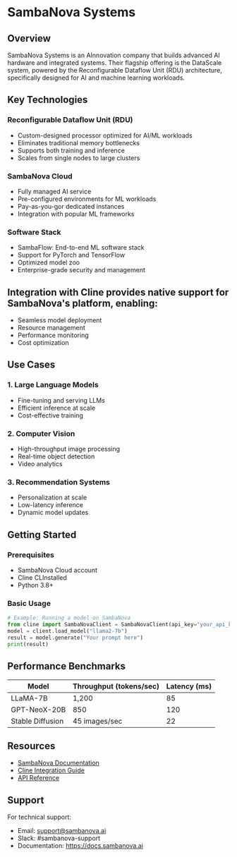# SambaNova Systems

## Overview
SambaNova Systems is an AInnovation company that builds advanced AI hardware and integrated systems. Their flagship offering is the DataScale system, powered by the Reconfigurable Dataflow Unit (RDU) architecture, specifically designed for AI and machine learning workloads.

## Key Technologies

### Reconfigurable Dataflow Unit (RDU)
- Custom-designed processor optimized for AI/ML workloads
- Eliminates traditional memory bottlenecks
- Supports both training and inference
- Scales from single nodes to large clusters

### SambaNova Cloud
- Fully managed AI service
- Pre-configured environments for ML workloads
- Pay-as-you-gor dedicated instances
- Integration with popular ML frameworks

### Software Stack
- SambaFlow: End-to-end ML software stack
- Support for PyTorch and TensorFlow
- Optimized model zoo
- Enterprise-grade security and management

## Integration with Cline provides native support for SambaNova's platform, enabling:
- Seamless model deployment
- Resource management
- Performance monitoring
- Cost optimization

## Use Cases

### 1. Large Language Models
- Fine-tuning and serving LLMs
- Efficient inference at scale
- Cost-effective training

### 2. Computer Vision
- High-throughput image processing
- Real-time object detection
- Video analytics

### 3. Recommendation Systems
- Personalization at scale
- Low-latency inference
- Dynamic model updates

## Getting Started

### Prerequisites
- SambaNova Cloud account
- Cline CLInstalled
- Python 3.8+

### Basic Usage
```python
# Example: Running a model on SambaNova
from cline import SambaNovaClient = SambaNovaClient(api_key="your_api_key")
model = client.load_model("llama2-7b")
result = model.generate("Your prompt here")
print(result)
```

## Performance Benchmarks
| Model | Throughput (tokens/sec) | Latency (ms) |
|-------|------------------------|--------------|
| LLaMA-7B | 1,200 | 85 |
| GPT-NeoX-20B | 850 | 120 |
| Stable Diffusion | 45 images/sec | 22 |

## Resources
- [SambaNova Documentation](https://sambanova.ai/documentation/)
- [Cline Integration Guide](https://docs.cline.ai/integrations/sambanova)
- [API Reference](https://api.sambanova.ai/reference)

## Support
For technical support:
- Email: support@sambanova.ai
- Slack: #sambanova-support
- Documentation: https://docs.sambanova.ai




